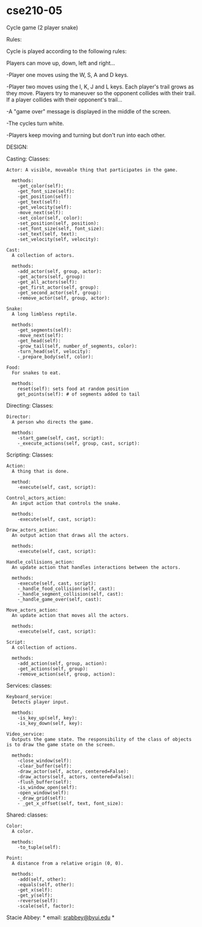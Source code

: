 # cse210-05
Cycle game (2 player snake)

Rules:

Cycle is played according to the following rules:

Players can move up, down, left and right...

-Player one moves using the W, S, A and D keys.

-Player two moves using the I, K, J and L keys.
Each player's trail grows as they move. Players try to maneuver so the opponent collides with their trail. If a player collides with their opponent's trail...

-A "game over" message is displayed in the middle of the screen.

-The cycles turn white.

-Players keep moving and turning but don't run into each other.

DESIGN: 

Casting: 
  Classes: 
    
    Actor: A visible, moveable thing that participates in the game.

      methods:
        -get_color(self):
        -get_font_size(self):
        -get_position(self):
        -get_text(self):
        -get_velocity(self):
        -move_next(self):
        -set_color(self, color):
        -set_position(self, position):
        -set_font_size(self, font_size):
        -set_text(self, text):
        -set_velocity(self, velocity):

    Cast:
      A collection of actors.

      methods:
        -add_actor(self, group, actor):
        -get_actors(self, group):
        -get_all_actors(self):
        -get_first_actor(self, group):
        -get_second_actor(self, group):
        -remove_actor(self, group, actor):

    Snake:
      A long limbless reptile.

      methods:
        -get_segments(self):
        -move_next(self):
        -get_head(self):
        -grow_tail(self, number_of_segments, color):
        -turn_head(self, velocity):
        -_prepare_body(self, color):

    Food:
      For snakes to eat.

      methods:
        reset(self): sets food at random position
        get_points(self): # of segments added to tail

Directing:
  Classes:
  
    Director:
      A person who directs the game.

      methods:
        -start_game(self, cast, script):
        -_execute_actions(self, group, cast, script):

Scripting:
  Classes:
  
    Action:
      A thing that is done.

      method:
        -execute(self, cast, script):

    Control_actors_action:
      An input action that controls the snake.

      methods:
        -execute(self, cast, script):

    Draw_actors_action:
      An output action that draws all the actors.

      methods:
        -execute(self, cast, script):

    Handle_collisions_action:
      An update action that handles interactions between the actors.

      methods:
        -execute(self, cast, script):
        -_handle_food_collision(self, cast):
        -_handle_segment_collision(self, cast):
        -_handle_game_over(self, cast):
        
    Move_actors_action:
      An update action that moves all the actors.

      methods:
        -execute(self, cast, script):

    Script:
      A collection of actions.

      methods:
        -add_action(self, group, action):
        -get_actions(self, group):
        -remove_action(self, group, action):

Services:
  classes:
  
    Keyboard_service:
      Detects player input.

      methods:
        -is_key_up(self, key):
        -is_key_down(self, key):

    Video_service:
      Outputs the game state. The responsibility of the class of objects is to draw the game state on the screen.

      methods:
        -close_window(self):
        -clear_buffer(self):
        -draw_actor(self, actor, centered=False):
        -draw_actors(self, actors, centered=False):
        -flush_buffer(self):
        -is_window_open(self):
        -open_window(self):
        -_draw_grid(self):
        - _get_x_offset(self, text, font_size):


Shared:
  classes:
  
    Color:
      A color.

      methods:
        -to_tuple(self):
        
    Point:
      A distance from a relative origin (0, 0).

      methods:
        -add(self, other):
        -equals(self, other):
        -get_x(self):
        -get_y(self):
        -reverse(self):
        -scale(self, factor):
  
  
  Stacie Abbey: * email: srabbey@byui.edu *
